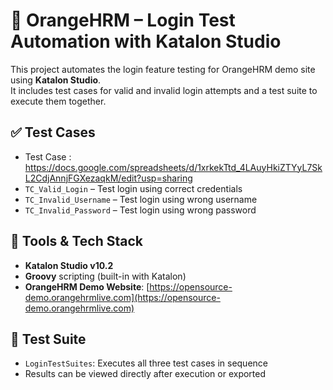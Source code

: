 # 🔐 OrangeHRM – Login Test Automation with Katalon Studio
This project automates the login feature testing for OrangeHRM demo site using **Katalon Studio**.  
It includes test cases for valid and invalid login attempts and a test suite to execute them together.

## ✅ Test Cases
- Test Case : https://docs.google.com/spreadsheets/d/1xrkekTtd_4LAuyHkiZTYyL7SkL2CdjAnnjFGXezaqkM/edit?usp=sharing
- `TC_Valid_Login` – Test login using correct credentials
- `TC_Invalid_Username` – Test login using wrong username
- `TC_Invalid_Password` – Test login using wrong password

## 🧰 Tools & Tech Stack
- **Katalon Studio v10.2**
- **Groovy** scripting (built-in with Katalon)
- **OrangeHRM Demo Website**: [https://opensource-demo.orangehrmlive.com](https://opensource-demo.orangehrmlive.com)

## 🚀 Test Suite
- `LoginTestSuites`: Executes all three test cases in sequence
- Results can be viewed directly after execution or exported
